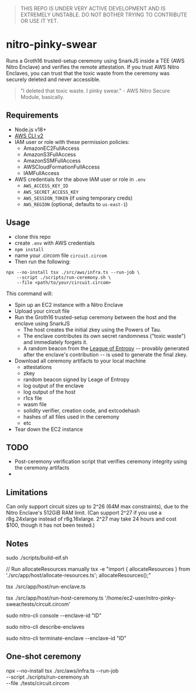 > THIS REPO IS UNDER VERY ACTIVE DEVELOPMENT AND IS EXTREMELY UNSTABLE. DO NOT BOTHER TRYING TO CONTRIBUTE OR USE IT YET.

# nitro-pinky-swear
Runs a Groth16 trusted-setup ceremony using SnarkJS inside a TEE (AWS Nitro Enclave) and verifies the remote attestation. If you trust AWS Nitro Enclaves, you can trust that the toxic waste from the ceremony was securely deleted and never accessible.

> "I deleted that toxic waste. I pinky swear." - AWS Nitro Secure Module, basically.

## Requirements
- Node.js v18+
- [AWS CLI v2](https://docs.aws.amazon.com/cli/latest/userguide/getting-started-install.html)
- IAM user or role with these permission policies:
	- AmazonEC2FullAccess
	- AmazonS3FullAccess
	- AmazonSSMFullAccess
	- AWSCloudFormationFullAccess
	- IAMFullAccess
- AWS credentials for the above IAM user or role in `.env`
	- `AWS_ACCESS_KEY_ID`
	- `AWS_SECRET_ACCESS_KEY`
	- `AWS_SESSION_TOKEN` (if using temporary creds)
	- `AWS_REGION` (optional, defaults to `us-east-1`)

## Usage
- clone this repo
- create `.env` with AWS credentials
- `npm install`
- name your .circom file `circuit.circom`
- Then run the following:
```
npx --no-install tsx ./src/aws/infra.ts --run-job \
	--script ./scripts/run-ceremony.sh \
	--file <path/to/your/circuit.circom>
```
This command will:
- Spin up an EC2 instance with a Nitro Enclave
- Upload your circuit file
- Run the Groth16 trusted-setup ceremony between the host and the enclave using SnarkJS
	- The host creates the initial zkey using the Powers of Tau.
	- The enclave contributes its own secret randomness ("toxic waste") and immediately forgets it.
	- A random beacon from the [League of Entropy](https://www.drand.love/loe) -- provably generated after the enclave's contribution -- is used to generate the final zkey.
- Download all ceremony artifacts to your local machine
	- attestations
	- zkey
	- random beacon signed by Leage of Entropy
	- log output of the enclave
	- log output of the host
	- r1cs file
	- wasm file
	- solidity verifier, creation code, and extcodehash
	- hashes of all files used in the ceremony
	- etc
- Tear down the EC2 instance

## TODO
- Post-ceremony verification script that verifies ceremony integrity using the ceremony artifacts
- 

## Limitations

Can only support circuit sizes up to 2^26 (64M max constraints), due to the Nitro Enclave's 512GiB RAM limit.
(Can support 2^27 if you use a r8g.24xlarge instead of r8g.16xlarge. 2^27 may take 24 hours and cost $100, though it has not been tested.)

## Notes
sudo ./scripts/build-eif.sh

// Run allocateResources manually
tsx -e "import { allocateResources } from './src/app/host/allocate-resources.ts'; allocateResources();"

tsx ./src/app/host/run-enclave.ts

tsx ./src/app/host/run-host-ceremony.ts '/home/ec2-user/nitro-pinky-swear/tests/circuit.circom'

sudo nitro-cli console --enclave-id "ID"

sudo nitro-cli describe-enclaves

sudo nitro-cli terminate-enclave --enclave-id "ID"

## One-shot ceremony
npx --no-install tsx ./src/aws/infra.ts --run-job \
	--script ./scripts/run-ceremony.sh \
	--file ./tests/circuit.circom
